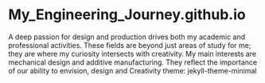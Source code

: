 # My_Engineering_Journey.github.io
A deep passion for design and production drives both my academic and professional activities. These fields are beyond just areas of study for me; they are where my curiosity intersects with creativity. My main interests are mechanical design and additive manufacturing. They reflect the importance of our ability to envision, design and Creativity
theme: jekyll-theme-minimal
